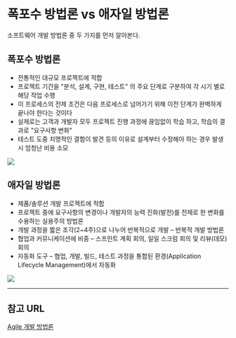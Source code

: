 # 폭포수 방법론 vs 애자일 방법론

소프트웨어 개발 방법론 중 두 가지를 먼저 알아본다.

## 폭포수 방법론

- 전통적인 대규모 프로젝트에 적합
- 프로젝트 기간을 "분석, 설계, 구현, 테스트" 의 주요 단계로 구분하여 각 시기 별로 해당 작업 수행
- 이 프로세스의 전제 조건은 다음 프로세스로 넘어가기 위해 이전 단계가 완벽하게 끝나야 한다는 것이다
- 실제로는 고객과 개발자 모두 프로젝트 진행 과정에 끊임없이 학습 하고, 학습의 결과로 "요구사항 변화"
- 테스트 도중 치명적인 결함이 발견 등의 이유로 설계부터 수정해야 하는 경우 발생 시 엄청난 비용 소모

![](https://user-images.githubusercontent.com/4746025/153350260-bbd15a6c-0385-490a-b8d3-12486102a071.png)

## 애자일 방법론

- 제품/솔루션 개발 프로젝트에 적합
- 프로젝트 중에 요구사항의 변경이나 개발자의 능력 진화(발전)를 전제로 한 변화를 수용하는 실용주의 방법론
- 개발 과정을 짧은 조각(2~4주)으로 나누어 반복적으로 개발 – 반복적 개발 방법론
- 협업과 커뮤니케이션에 비중 – 스프린트 계획 회의, 일일 스크럼 회의 및 리뷰(데모) 회의
- 자동화 도구 – 협업, 개발, 빌드, 테스트 과정을 통합된 환경(Application Lifecycle Management)에서 자동화


![](https://user-images.githubusercontent.com/4746025/153350266-b30a5e37-2ae9-4c83-b20e-467b3799516b.png)


---

## 참고 URL

[Agile 개발 방법론](https://www.google.com/search?q=agile+%EA%B0%9C%EB%B0%9C+%EB%B0%A9%EB%B2%95%EB%A1%A0+site%3Aoss.kr&bih=969&biw=1920&hl=ko&sxsrf=APq-WBvunaYa8AjgX6K7_55VvFdsJDJqaw%3A1644476783396&ei=b7kEYtnIF4HXhwOX76vADg&ved=0ahUKEwiZvI-0yfT1AhWB62EKHZf3CugQ4dUDCA4&uact=5&oq=agile+%EA%B0%9C%EB%B0%9C+%EB%B0%A9%EB%B2%95%EB%A1%A0+site%3Aoss.kr&gs_lcp=Cgdnd3Mtd2l6EAM6BwgjELADECc6AggASgQIQRgBSgQIRhgAUE1Y7DJgrjVoAXAAeAGAAZkBiAHdIJIBBDEuMzKYAQCgAQHIAQHAAQE&sclient=gws-wiz)

